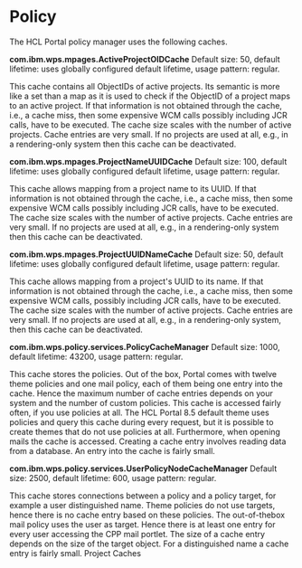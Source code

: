 # Policy

The HCL Portal policy manager uses the following caches.

**com.ibm.wps.mpages.ActiveProjectOIDCache**
Default size: 50, default lifetime: uses globally configured default lifetime, usage pattern: regular.

This cache contains all ObjectIDs of active projects. Its semantic is more like a set than a map as it is used to
check if the ObjectID of a project maps to an active project. If that information is not obtained through the
cache, i.e., a cache miss, then some expensive WCM calls possibly including JCR calls, have to be executed.
The cache size scales with the number of active projects. Cache entries are very small. If no projects are
used at all, e.g., in a rendering-only system then this cache can be deactivated.

**com.ibm.wps.mpages.ProjectNameUUIDCache**
Default size: 100, default lifetime: uses globally configured default lifetime, usage pattern: regular.

This cache allows mapping from a project name to its UUID. If that information is not obtained through the
cache, i.e., a cache miss, then some expensive WCM calls possibly including JCR calls, have to be executed.
The cache size scales with the number of active projects. Cache entries are very small. If no projects are
used at all, e.g., in a rendering-only system then this cache can be deactivated.

**com.ibm.wps.mpages.ProjectUUIDNameCache**
Default size: 50, default lifetime: uses globally configured default lifetime, usage pattern: regular.

This cache allows mapping from a project's UUID to its name. If that information is not obtained through
the cache, i.e., a cache miss, then some expensive WCM calls, possibly including JCR calls, have to be
executed. The cache size scales with the number of active projects. Cache entries are very small. If no
projects are used at all, e.g., in a rendering-only system, then this cache can be deactivated.

**com.ibm.wps.policy.services.PolicyCacheManager**
Default size: 1000, default lifetime: 43200, usage pattern: regular.

This cache stores the policies. Out of the box, Portal comes with twelve theme policies and one mail policy,
each of them being one entry into the cache. Hence the maximum number of cache entries depends on
your system and the number of custom policies. This cache is accessed fairly often, if you use policies at all.
The HCL Portal 8.5 default theme uses policies and query this cache during every request, but it is possible
to create themes that do not use policies at all. Furthermore, when opening mails the cache is accessed.
Creating a cache entry involves reading data from a database. An entry into the cache is fairly small.

**com.ibm.wps.policy.services.UserPolicyNodeCacheManager**
Default size: 2500, default lifetime: 600, usage pattern: regular.

This cache stores connections between a policy and a policy target, for example a user distinguished name.
Theme policies do not use targets, hence there is no cache entry based on these policies. The out-of-thebox
mail policy uses the user as target. Hence there is at least one entry for every user accessing the CPP
mail portlet. The size of a cache entry depends on the size of the target object. For a distinguished name a
cache entry is fairly small.
Project Caches